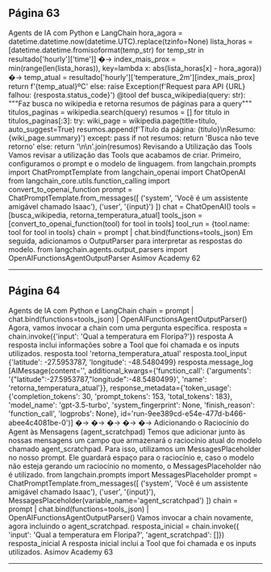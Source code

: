 ## Página 63

Agents de IA com Python e LangChain
hora_agora = datetime.datetime.now(datetime.UTC).replace(tzinfo=None)
lista_horas = [datetime.datetime.fromisoformat(temp_str) for temp_str in
resultado['hourly']['time']]
�→
index_mais_prox = min(range(len(lista_horas)), key=lambda x: abs(lista_horas[x] -
hora_agora))
�→
temp_atual = resultado['hourly']['temperature_2m'][index_mais_prox]
return f'{temp_atual}ºC'
else:
raise Exception(f'Request para API {URL} falhou: {resposta.status_code}')
@tool
def busca_wikipedia(query: str):
"""Faz busca no wikipedia e retorna resumos de páginas para a query"""
titulos_paginas = wikipedia.search(query)
resumos = []
for titulo in titulos_paginas[:3]:
try:
wiki_page = wikipedia.page(title=titulo, auto_suggest=True)
resumos.append(f'Título da página: {titulo}\nResumo: {wiki_page.summary}')
except:
pass
if not resumos:
return 'Busca não teve retorno'
else:
return '\n\n'.join(resumos)
Revisando a Utilização das Tools
Vamos revisar a utilização das Tools que acabamos de criar. Primeiro, configuramos o prompt e o
modelo de linguagem.
from langchain.prompts import ChatPromptTemplate
from langchain_openai import ChatOpenAI
from langchain_core.utils.function_calling import convert_to_openai_function
prompt = ChatPromptTemplate.from_messages([
('system', 'Você é um assistente amigável chamado Isaac'),
('user', '{input}')
])
chat = ChatOpenAI()
tools = [busca_wikipedia, retorna_temperatura_atual]
tools_json = [convert_to_openai_function(tool) for tool in tools]
tool_run = {tool.name: tool for tool in tools}
chain = prompt | chat.bind(functions=tools_json)
Em seguida, adicionamos o OutputParser para interpretar as respostas do modelo.
from langchain.agents.output_parsers import OpenAIFunctionsAgentOutputParser
Asimov Academy
62


---
## Página 64

Agents de IA com Python e LangChain
chain = prompt | chat.bind(functions=tools_json) | OpenAIFunctionsAgentOutputParser()
Agora, vamos invocar a chain com uma pergunta específica.
resposta = chain.invoke({'input': 'Qual a temperatura em Floripa?'})
resposta
A resposta inclui informações sobre a Tool que foi chamada e os inputs utilizados.
resposta.tool
'retorna_temperatura_atual'
resposta.tool_input
{'latitude': -27.5953787, 'longitude': -48.5480499}
resposta.message_log
[AIMessage(content='', additional_kwargs={'function_call': {'arguments':
'{"latitude":-27.5953787,"longitude":-48.5480499}', 'name': 'retorna_temperatura_atual'}},
response_metadata={'token_usage': {'completion_tokens': 30, 'prompt_tokens': 153,
'total_tokens': 183}, 'model_name': 'gpt-3.5-turbo', 'system_fingerprint': None,
'finish_reason': 'function_call', 'logprobs': None},
id='run-9ee389cd-e54e-477d-b466-abee4c4081be-0')]
�→
�→
�→
�→
�→
Adicionando o Raciocínio do Agent às Mensagens (agent_scratchpad)
Temos que adicionar junto às nossas mensagens um campo que armazenará o raciocínio atual do
modelo chamado agent_scratchpad. Para isso, utilizamos um MessagesPlaceholder no
nosso prompt. Ele guardará espaço para o raciocínio e, caso o modelo não esteja gerando um raciocínio
no momento, o MessagesPlaceholder não é utilizado.
from langchain.prompts import MessagesPlaceholder
prompt = ChatPromptTemplate.from_messages([
('system', 'Você é um assistente amigável chamado Isaac'),
('user', '{input}'),
MessagesPlaceholder(variable_name='agent_scratchpad')
])
chain = prompt | chat.bind(functions=tools_json) | OpenAIFunctionsAgentOutputParser()
Vamos invocar a chain novamente, agora incluindo o agent_scratchpad.
resposta_inicial = chain.invoke({
'input': 'Qual a temperatura em Floripa?',
'agent_scratchpad': []})
resposta_inicial
A resposta inicial inclui a Tool que foi chamada e os inputs utilizados.
Asimov Academy
63


---